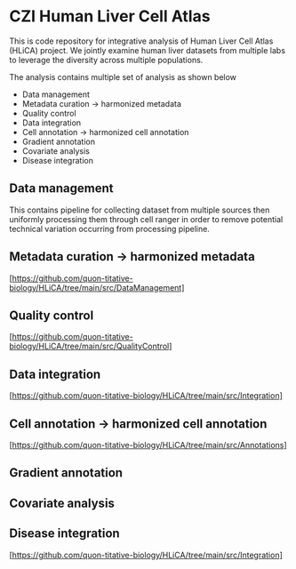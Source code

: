 # CZI Human Liver Cell Atlas

This is code repository for integrative analysis of Human Liver Cell Atlas (HLiCA) project. We jointly examine human liver datasets from multiple labs to leverage the diversity across multiple populations.


The analysis contains multiple set of analysis as shown below
* Data management
* Metadata curation → harmonized metadata
* Quality control
* Data integration
* Cell annotation → harmonized cell annotation
* Gradient annotation
* Covariate analysis
* Disease integration

## Data management
This contains pipeline for collecting dataset from multiple sources then uniformly processing them through cell ranger in order to remove potential technical variation occurring from processing pipeline.

## Metadata curation → harmonized metadata
[https://github.com/quon-titative-biology/HLiCA/tree/main/src/DataManagement]

## Quality control
[https://github.com/quon-titative-biology/HLiCA/tree/main/src/QualityControl]

## Data integration
[https://github.com/quon-titative-biology/HLiCA/tree/main/src/Integration]

## Cell annotation → harmonized cell annotation
[https://github.com/quon-titative-biology/HLiCA/tree/main/src/Annotations]

## Gradient annotation

## Covariate analysis

## Disease integration
[https://github.com/quon-titative-biology/HLiCA/tree/main/src/Integration]
